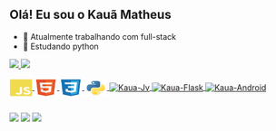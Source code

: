 ## Olá! Eu sou o Kauã Matheus

- 🔭 Atualmente trabalhando com full-stack
- 📖 Estudando python

<div>
  <a href="https://github.com/kauaMatheusRa">
  <img height=180em src="https://github-readme-stats.vercel.app/api?username=kauaMatheusRa&show_icons=true&theme=dark&include_all_commits=true&count_private=true&icon_color=000e65">
  <img height=180em src="https://github-readme-stats.vercel.app/api/top-langs/?username=kauaMatheusRa&layout=compact&langs_count=16&theme=dark">

  <div style="display: inline_block"><br>
    <img align="center" alt="Kaua-Js" height="30" width="40" src="https://raw.githubusercontent.com/devicons/devicon/master/icons/javascript/javascript-plain.svg">
    <img align="center" alt="Kaua-HTML" height="30" width="40" src="https://raw.githubusercontent.com/devicons/devicon/master/icons/html5/html5-original.svg">
    <img align="center" alt="Kaua-CSS" height="30" width="40" src="https://raw.githubusercontent.com/devicons/devicon/master/icons/css3/css3-original.svg">
    <img align="center" alt="Kaua-Python" height="30" width="40" src="https://raw.githubusercontent.com/devicons/devicon/master/icons/python/python-original.svg">
    <img align="center" alt="Kaua-Jv" height="30" width="40" src="https://cdn.jsdelivr.net/gh/devicons/devicon@latest/icons/java/java-original.svg">
    <img align="center" alt="Kaua-Flask" height="30" width="40" src="https://cdn.jsdelivr.net/gh/devicons/devicon@latest/icons/flask/flask-original.svg">
    <img align="center" alt="Kaua-Android" height="30" width="40" src="https://cdn.jsdelivr.net/gh/devicons/devicon@latest/icons/android/android-plain.svg">
  </div>
</div>
  
##
 
<div> 
  <a href="https://www.instagram.com/okauamr/" target="_blank"><img src="https://img.shields.io/badge/-Instagram-%23E4405F?style=for-the-badge&logo=instagram&logoColor=white" target="_blank"></a>
  <a href = "mailto:kauzinhor@gmail.com"><img src="https://img.shields.io/badge/-Gmail-%23333?style=for-the-badge&logo=gmail&logoColor=white" target="_blank"></a>
  <a href="" target="_blank"><img src="https://img.shields.io/badge/-LinkedIn-%230077B5?style=for-the-badge&logo=linkedin&logoColor=white" target="_blank"></a> 
  
</div>


